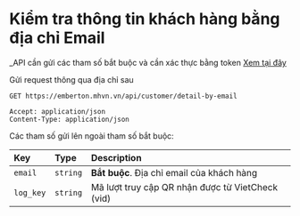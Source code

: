 # Kiểm tra thông tin khách hàng bằng địa chỉ Email

_API cần gửi các tham số bắt buộc và cần xác thực bằng token [Xem tại đây](README.md)

Gửi request thông qua địa chỉ sau
 ```http
GET https://emberton.mhvn.vn/api/customer/detail-by-email

Accept: application/json
Content-Type: application/json
```

Các tham số gửi lên ngoài tham số bắt buộc:

| Key | Type | Description |
| :--- | :--- | :--- |
| `email` | `string` | **Bắt buộc**. Địa chỉ email của khách hàng |
| `log_key` | `string` | Mã lượt truy cập QR nhận được từ VietCheck (vid) |
